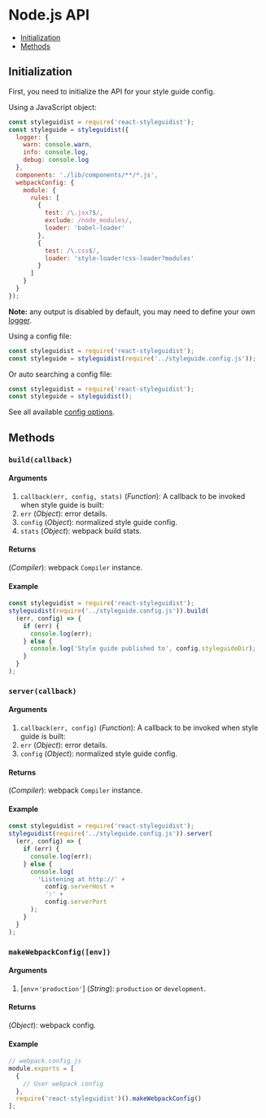 # Node.js API

<!-- To update run: npx markdown-toc --maxdepth 2 -i docs/API.md -->

<!-- toc -->

* [Initialization](#initialization)
* [Methods](#methods)

<!-- tocstop -->

## Initialization

First, you need to initialize the API for your style guide config.

Using a JavaScript object:

```javascript
const styleguidist = require('react-styleguidist');
const styleguide = styleguidist({
  logger: {
    warn: console.warn,
    info: console.log,
    debug: console.log
  },
  components: './lib/components/**/*.js',
  webpackConfig: {
    module: {
      rules: [
        {
          test: /\.jsx?$/,
          exclude: /node_modules/,
          loader: 'babel-loader'
        },
        {
          test: /\.css$/,
          loader: 'style-loader!css-loader?modules'
        }
      ]
    }
  }
});
```

**Note:** any output is disabled by default, you may need to define your own [logger](Configuration.md#logger).

Using a config file:

```javascript
const styleguidist = require('react-styleguidist');
const styleguide = styleguidist(require('../styleguide.config.js'));
```

Or auto searching a config file:

```javascript
const styleguidist = require('react-styleguidist');
const styleguide = styleguidist();
```

See all available [config options](Configuration.md).

## Methods

### `build(callback)`

#### Arguments

1. `callback(err, config, stats)` (_Function_): A callback to be invoked when style guide is built:
1. `err` (_Object_): error details.
1. `config` (_Object_): normalized style guide config.
1. `stats` (_Object_): webpack build stats.

#### Returns

(_Compiler_): webpack `Compiler` instance.

#### Example

```javascript
const styleguidist = require('react-styleguidist');
styleguidist(require('../styleguide.config.js')).build(
  (err, config) => {
    if (err) {
      console.log(err);
    } else {
      console.log('Style guide published to', config.styleguideDir);
    }
  }
);
```

### `server(callback)`

#### Arguments

1. `callback(err, config)` (_Function_): A callback to be invoked when style guide is built:
1. `err` (_Object_): error details.
1. `config` (_Object_): normalized style guide config.

#### Returns

(_Compiler_): webpack `Compiler` instance.

#### Example

```javascript
const styleguidist = require('react-styleguidist');
styleguidist(require('../styleguide.config.js')).server(
  (err, config) => {
    if (err) {
      console.log(err);
    } else {
      console.log(
        'Listening at http://' +
          config.serverHost +
          ':' +
          config.serverPort
      );
    }
  }
);
```

### `makeWebpackConfig([env])`

#### Arguments

1. \[`env`=`'production'`\] (_String_): `production` or `development`.

#### Returns

(_Object_): webpack config.

#### Example

```javascript
// webpack.config.js
module.exports = [
  {
    // User webpack config
  },
  require('react-styleguidist')().makeWebpackConfig()
];
```
